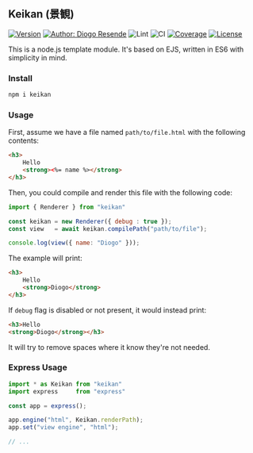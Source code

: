 ## Keikan (景観)

[![Version](https://img.shields.io/npm/v/keikan.svg)](https://npmjs.org/package/keikan)
[![Author: Diogo Resende](https://img.shields.io/badge/author-dresende-orange.svg)](mailto:dresende@thinkdigital.pt)
![Lint](https://github.com/dresende/keikan/workflows/Lint/badge.svg)
![CI](https://github.com/dresende/keikan/workflows/Continuous%20Integration/badge.svg)
[![Coverage](https://codecov.io/gh/dresende/keikan/branch/master/graph/badge.svg?token=TZ5L3T3RW7)](https://codecov.io/gh/dresende/keikan)
[![License](https://img.shields.io/badge/license-MIT-blue.svg)](https://opensource.org/licenses/MIT)

This is a node.js template module. It's based on EJS, written in ES6 with
simplicity in mind.

### Install

```sh
npm i keikan
```

### Usage

First, assume we have a file named `path/to/file.html` with the following contents:

```html
<h3>
	Hello
	<strong><%= name %></strong>
</h3>
```

Then, you could compile and render this file with the following code:

```js
import { Renderer } from "keikan"

const keikan = new Renderer({ debug : true });
const view   = await keikan.compilePath("path/to/file");

console.log(view({ name: "Diogo" }));
```

The example will print:

```html
<h3>
	Hello
	<strong>Diogo</strong>
</h3>
```

If `debug` flag is disabled or not present, it would instead print:

```html
<h3>Hello
<strong>Diogo</strong></h3>
```

It will try to remove spaces where it know they're not needed.

### Express Usage

```js
import * as Keikan from "keikan"
import express     from "express"

const app = express();

app.engine("html", Keikan.renderPath);
app.set("view engine", "html");

// ...
```
